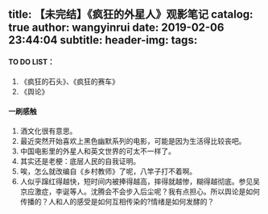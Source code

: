 title: 【未完结】《疯狂的外星人》观影笔记
catalog: true
author: wangyinrui
date: 2019-02-06 23:44:04
subtitle:
header-img:
tags:
---
#### TO DO LIST：
1. 《疯狂的石头》、《疯狂的赛车》
2. 《舆论》
#### 一刷感触
1. 酒文化很有意思。
2. 最近突然开始喜欢上黑色幽默系列的电影，可能是因为生活得比较丧吧。
3. 中国电影里的外星人和英文世界的可太不一样了。
4. 其实还是老梗：底层人民的自我证明。
5. 唉，怎么就改编自《乡村教师》了呢，八竿子打不着啊。
6. 人似乎蹿红得越快，短时间内被捧得越高，摔得就越惨，糊得越彻底。参见吴京应激症，李诞等人。沈腾会不会步入后尘呢？我有点担心。所以舆论是如何传播的？人和人的感受是如何互相传染的?情绪是如何发酵的？
